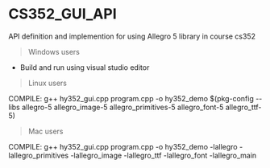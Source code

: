 # CS352_GUI_API
API definition and implemention for using Allegro 5 library in course cs352 


> Windows users

 - Build and run using visual studio editor



> Linux users

COMPILE: 
	g++ hy352_gui.cpp program.cpp -o hy352_demo  $(pkg-config --libs allegro-5 allegro_image-5 allegro_primitives-5 allegro_font-5 allegro_ttf-5)



> Mac users

COMPILE: 
	g++ hy352_gui.cpp program.cpp  -o hy352_demo  -lallegro -lallegro_primitives -lallegro_image -lallegro_ttf -lallegro_font -lallegro_main